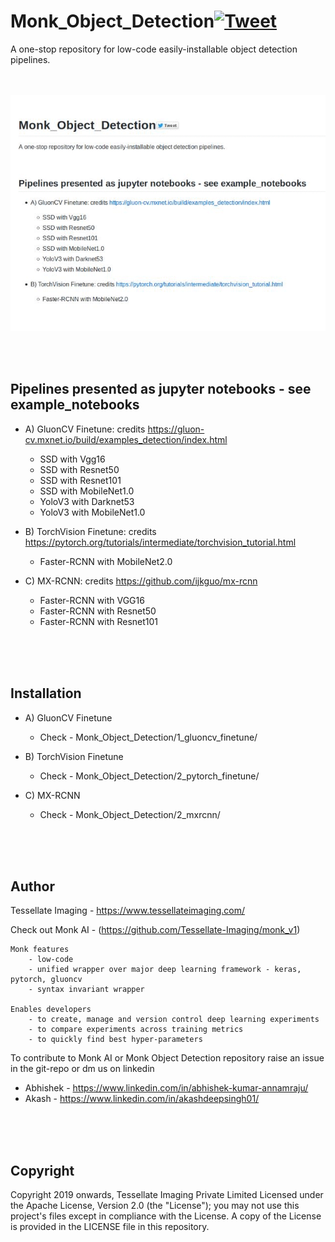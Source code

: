 # Monk_Object_Detection[![Tweet](https://img.shields.io/twitter/url/https/github.com/tterb/hyde.svg?style=social)](http://twitter.com/share?text=Check%20out%20Monk%20Object%20Detection:%20A%20repository%20for%20object%20detection%20pipelines%20in%20computer%20vision&url=https://github.com/Tessellate-Imaging/Monk_Object_Detection&hashtags=MonkAI,OpenSource,Notebooks,DeepLearning,Tutorial,ObjectDetection,Python,AI)
A one-stop repository for low-code easily-installable object detection pipelines.
<br />
<br />
<br />

![Alt Text](Demo.gif)

<br />
<br />

## Pipelines presented as jupyter notebooks - see example_notebooks

- A) GluonCV Finetune: credits https://gluon-cv.mxnet.io/build/examples_detection/index.html
    - SSD with Vgg16
    - SSD with Resnet50
    - SSD with Resnet101
    - SSD with MobileNet1.0
    - YoloV3 with Darknet53
    - YoloV3 with MobileNet1.0
    
- B) TorchVision Finetune: credits https://pytorch.org/tutorials/intermediate/torchvision_tutorial.html
    - Faster-RCNN with MobileNet2.0
    
- C) MX-RCNN: credits https://github.com/ijkguo/mx-rcnn
    - Faster-RCNN with VGG16
    - Faster-RCNN with Resnet50
    - Faster-RCNN with Resnet101
      
<br />
<br />
<br />

## Installation
- A) GluonCV Finetune
    - Check - Monk_Object_Detection/1_gluoncv_finetune/

- B) TorchVision Finetune
    - Check - Monk_Object_Detection/2_pytorch_finetune/
    
- C) MX-RCNN
    - Check - Monk_Object_Detection/2_mxrcnn/
      

<br />
<br />
<br />


## Author
Tessellate Imaging - https://www.tessellateimaging.com/
   
Check out Monk AI - (https://github.com/Tessellate-Imaging/monk_v1)
    
    Monk features
        - low-code
        - unified wrapper over major deep learning framework - keras, pytorch, gluoncv
        - syntax invariant wrapper

    Enables developers
        - to create, manage and version control deep learning experiments
        - to compare experiments across training metrics
        - to quickly find best hyper-parameters

To contribute to Monk AI or Monk Object Detection repository raise an issue in the git-repo or dm us on linkedin 
   - Abhishek - https://www.linkedin.com/in/abhishek-kumar-annamraju/
   - Akash - https://www.linkedin.com/in/akashdeepsingh01/
<br />
<br />
<br />


## Copyright

Copyright 2019 onwards, Tessellate Imaging Private Limited Licensed under the Apache License, Version 2.0 (the "License"); you may not use this project's files except in compliance with the License. A copy of the License is provided in the LICENSE file in this repository.
